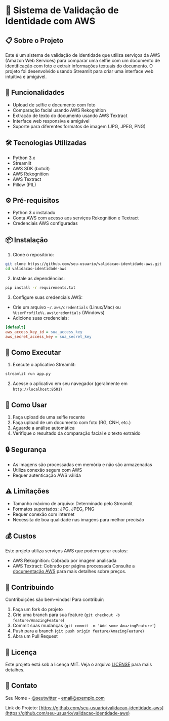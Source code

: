 # 🧠 Sistema de Validação de Identidade com AWS

## 📋 Sobre o Projeto
Este é um sistema de validação de identidade que utiliza serviços da AWS (Amazon Web Services) para comparar uma selfie com um documento de identificação com foto e extrair informações textuais do documento. O projeto foi desenvolvido usando Streamlit para criar uma interface web intuitiva e amigável.

## 🚀 Funcionalidades
- Upload de selfie e documento com foto
- Comparação facial usando AWS Rekognition
- Extração de texto do documento usando AWS Textract
- Interface web responsiva e amigável
- Suporte para diferentes formatos de imagem (JPG, JPEG, PNG)

## 🛠️ Tecnologias Utilizadas
- Python 3.x
- Streamlit
- AWS SDK (boto3)
- AWS Rekognition
- AWS Textract
- Pillow (PIL)

## ⚙️ Pré-requisitos
- Python 3.x instalado
- Conta AWS com acesso aos serviços Rekognition e Textract
- Credenciais AWS configuradas

## 📦 Instalação

1. Clone o repositório:
```bash
git clone https://github.com/seu-usuario/validacao-identidade-aws.git
cd validacao-identidade-aws
```

2. Instale as dependências:
```bash
pip install -r requirements.txt
```

3. Configure suas credenciais AWS:
- Crie um arquivo `~/.aws/credentials` (Linux/Mac) ou `%UserProfile%\.aws\credentials` (Windows)
- Adicione suas credenciais:
```ini
[default]
aws_access_key_id = sua_access_key
aws_secret_access_key = sua_secret_key
```

## 🚀 Como Executar

1. Execute o aplicativo Streamlit:
```bash
streamlit run app.py
```

2. Acesse o aplicativo em seu navegador (geralmente em `http://localhost:8501`)

## 📝 Como Usar
1. Faça upload de uma selfie recente
2. Faça upload de um documento com foto (RG, CNH, etc.)
3. Aguarde a análise automática
4. Verifique o resultado da comparação facial e o texto extraído

## 🔒 Segurança
- As imagens são processadas em memória e não são armazenadas
- Utiliza conexão segura com AWS
- Requer autenticação AWS válida

## ⚠️ Limitações
- Tamanho máximo de arquivo: Determinado pelo Streamlit
- Formatos suportados: JPG, JPEG, PNG
- Requer conexão com internet
- Necessita de boa qualidade nas imagens para melhor precisão

## 💰 Custos
Este projeto utiliza serviços AWS que podem gerar custos:
- AWS Rekognition: Cobrado por imagem analisada
- AWS Textract: Cobrado por página processada
Consulte a [documentação AWS](https://aws.amazon.com/pricing/) para mais detalhes sobre preços.

## 🤝 Contribuindo
Contribuições são bem-vindas! Para contribuir:
1. Faça um fork do projeto
2. Crie uma branch para sua feature (`git checkout -b feature/AmazingFeature`)
3. Commit suas mudanças (`git commit -m 'Add some AmazingFeature'`)
4. Push para a branch (`git push origin feature/AmazingFeature`)
5. Abra um Pull Request

## 📄 Licença
Este projeto está sob a licença MIT. Veja o arquivo [LICENSE](LICENSE) para mais detalhes.

## 📧 Contato
Seu Nome - [@seutwitter](https://twitter.com/seutwitter) - email@exemplo.com

Link do Projeto: [https://github.com/seu-usuario/validacao-identidade-aws](https://github.com/seu-usuario/validacao-identidade-aws)